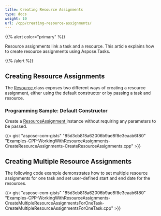 ```yaml
---
title: Creating Resource Assignments
type: docs
weight: 10
url: /cpp/creating-resource-assignments/
---
```


{{% alert color="primary" %}} 

Resource assignments link a task and a resource. This article explains how to create resource assignments using Aspose.Tasks.

{{% /alert %}} 
## **Creating Resource Assignments**
The [Resource ](https://apireference.aspose.com/cpp/tasks/class/aspose.tasks.resource/)class exposes two different ways of creating a resource assignment, either using the default constructor or by passing a task and resource.
### **Programming Sample: Default Constructor**
Create a [ResourceAssignment ](https://apireference.aspose.com/cpp/tasks/class/aspose.tasks.resource_assignment/)instance without requiring any parameters to be passed.

{{< gist "aspose-com-gists" "85d3cb818a62006b9ae8f8e3eaab6f80" "Examples-CPP-WorkingWithResourceAssignments-CreateResourceAssignments-CreateResourceAssignments.cpp" >}}
## **Creating Multiple Resource Assignments**
The following code example demonstrates how to set multiple resource assignments for one task and set user-defined start and end date for the resources. 

{{< gist "aspose-com-gists" "85d3cb818a62006b9ae8f8e3eaab6f80" "Examples-CPP-WorkingWithResourceAssignments-CreateMultipleResourceAssignmentsForOneTask-CreateMultipleResourceAssignmentsForOneTask.cpp" >}}

